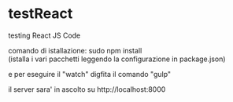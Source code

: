 # testReact
testing React JS Code


comando di istallazione:
sudo npm install  
(istalla i vari pacchetti leggendo la configurazione in package.json)

e per eseguire il "watch" digfita il comando "gulp"

il server sara' in ascolto su http://localhost:8000